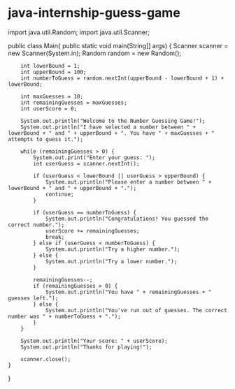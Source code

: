 # java-internship-guess-game
 
import java.util.Random;
import java.util.Scanner;

public class Main{
    public static void main(String[] args) {
        Scanner scanner = new Scanner(System.in);
        Random random = new Random();

        int lowerBound = 1;
        int upperBound = 100;
        int numberToGuess = random.nextInt(upperBound - lowerBound + 1) + lowerBound;

        int maxGuesses = 10;
        int remainingGuesses = maxGuesses;
        int userScore = 0;

        System.out.println("Welcome to the Number Guessing Game!");
        System.out.println("I have selected a number between " + lowerBound + " and " + upperBound + ". You have " + maxGuesses + " attempts to guess it.");

        while (remainingGuesses > 0) {
            System.out.print("Enter your guess: ");
            int userGuess = scanner.nextInt();

            if (userGuess < lowerBound || userGuess > upperBound) {
                System.out.println("Please enter a number between " + lowerBound + " and " + upperBound + ".");
                continue;
            }

            if (userGuess == numberToGuess) {
                System.out.println("Congratulations! You guessed the correct number.");
                userScore += remainingGuesses;
                break;
            } else if (userGuess < numberToGuess) {
                System.out.println("Try a higher number.");
            } else {
                System.out.println("Try a lower number.");
            }

            remainingGuesses--;
            if (remainingGuesses > 0) {
                System.out.println("You have " + remainingGuesses + " guesses left.");
            } else {
                System.out.println("You've run out of guesses. The correct number was " + numberToGuess + ".");
            }
        }

        System.out.println("Your score: " + userScore);
        System.out.println("Thanks for playing!");

        scanner.close();
    }
}
